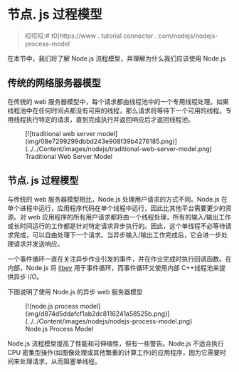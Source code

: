 # 节点. js 过程模型

> 哎哎哎:# t0]https://www . tutorial connector . com/nodejs/nodejs-process-model

在本节中，我们将了解 Node.js 流程模型，并理解为什么我们应该使用 Node.js

## 传统的网络服务器模型

在传统的 web 服务器模型中，每个请求都由线程池中的一个专用线程处理。如果线程池中在任何时间点都没有可用的线程，那么请求将等待下一个可用的线程。专用线程执行特定的请求，直到完成执行并返回响应后才返回线程池。

<figure>[![traditional web server model](img/08e7299299dbbd243e908f39b4276185.png)](../../Content/images/nodejs/traditional-web-server-model.png)

<figcaption>Traditional Web Server Model</figcaption>

</figure>

## 节点. js 过程模型

与传统的 web 服务器模型相比，Node.js 处理用户请求的方式不同。Node.js 在单个进程中运行，应用程序代码在单个线程中运行，因此比其他平台需要更少的资源。对 web 应用程序的所有用户请求都将由一个线程处理，所有的输入/输出工作或长时间运行的工作都是针对特定请求异步执行的。因此，这个单线程不必等待请求完成，可以自由处理下一个请求。当异步输入/输出工作完成后，它会进一步处理请求并发送响应。

一个事件循环一直在关注异步作业引发的事件，并在作业完成时执行回调函数。在内部，Node.js 将 [libev](http://software.schmorp.de/pkg/libev.html) 用于事件循环，而事件循环又使用内部 C++线程池来提供异步 I/O。

下图说明了使用 Node.js 的异步 web 服务器模型

<figure>[![node.js process model](img/d874d5ddafcf1ab2dc8116241a58525b.png)](../../Content/images/nodejs/nodejs-process-model.png)

<figcaption>Node.js Process Model</figcaption>

</figure>

Node.js 流程模型提高了性能和可伸缩性，但有一些警告。Node.js 不适合执行 CPU 密集型操作(如图像处理或其他繁重的计算工作)的应用程序，因为它需要时间来处理请求，从而阻塞单线程。